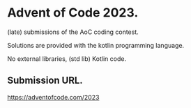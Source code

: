 # Advent of Code 2023.

(late) submissions of the AoC coding contest.

Solutions are provided with the kotlin programming language.

No external libraries, (std lib) Kotlin code.

## Submission URL.
https://adventofcode.com/2023